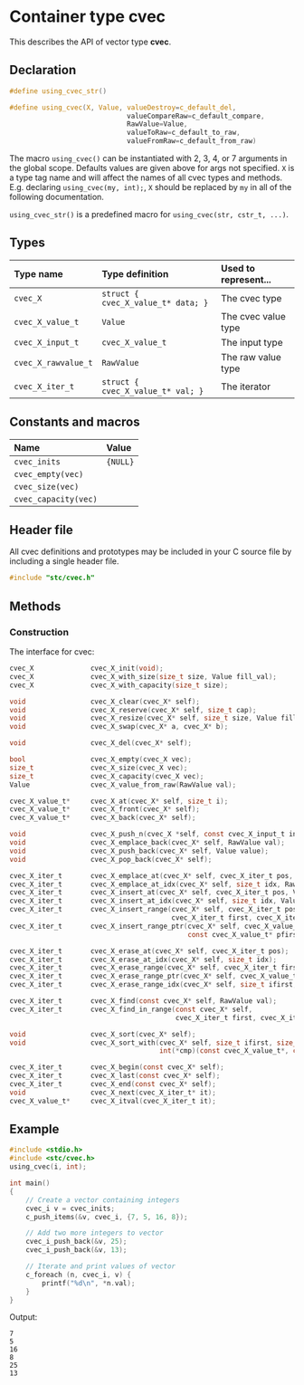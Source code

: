 # Container type cvec

This describes the API of vector type **cvec**.

## Declaration

```c
#define using_cvec_str()

#define using_cvec(X, Value, valueDestroy=c_default_del,
                             valueCompareRaw=c_default_compare,
                             RawValue=Value,
                             valueToRaw=c_default_to_raw,
                             valueFromRaw=c_default_from_raw)
```
The macro `using_cvec()` can be instantiated with 2, 3, 4, or 7 arguments in the global scope.
Defaults values are given above for args not specified. `X` is a type tag name and
will affect the names of all cvec types and methods. E.g. declaring `using_cvec(my, int);`, `X` should
be replaced by `my` in all of the following documentation.

`using_cvec_str()` is a predefined macro for `using_cvec(str, cstr_t, ...)`.

## Types

| Type name            | Type definition                        | Used to represent...                |
|:---------------------|:---------------------------------------|:------------------------------------|
| `cvec_X`             | `struct { cvec_X_value_t* data; }`     | The cvec type                       |
| `cvec_X_value_t`     | `Value`                                | The cvec value type                 |
| `cvec_X_input_t`     | `cvec_X_value_t`                       | The input type                      |
| `cvec_X_rawvalue_t`  | `RawValue`                             | The raw value type                  |
| `cvec_X_iter_t`      | `struct { cvec_X_value_t* val; }`      | The iterator                        |

## Constants and macros

| Name                       | Value            |
|:---------------------------|:-----------------|
|  `cvec_inits`              | `{NULL}`         |
|  `cvec_empty(vec)`         |                  |
|  `cvec_size(vec)`          |                  |
|  `cvec_capacity(vec)`      |                  |


## Header file

All cvec definitions and prototypes may be included in your C source file by including a single header file.

```c
#include "stc/cvec.h"
```
## Methods

### Construction

The interface for cvec:
```c
cvec_X              cvec_X_init(void);
cvec_X              cvec_X_with_size(size_t size, Value fill_val);
cvec_X              cvec_X_with_capacity(size_t size);

void                cvec_X_clear(cvec_X* self);
void                cvec_X_reserve(cvec_X* self, size_t cap);
void                cvec_X_resize(cvec_X* self, size_t size, Value fill_val);
void                cvec_X_swap(cvec_X* a, cvec_X* b);

void                cvec_X_del(cvec_X* self);

bool                cvec_X_empty(cvec_X vec);
size_t              cvec_X_size(cvec_X vec);
size_t              cvec_X_capacity(cvec_X vec);
Value               cvec_X_value_from_raw(RawValue val);

cvec_X_value_t*     cvec_X_at(cvec_X* self, size_t i);
cvec_X_value_t*     cvec_X_front(cvec_X* self);
cvec_X_value_t*     cvec_X_back(cvec_X* self);

void                cvec_X_push_n(cvec_X *self, const cvec_X_input_t in[], size_t size);
void                cvec_X_emplace_back(cvec_X* self, RawValue val);
void                cvec_X_push_back(cvec_X* self, Value value);
void                cvec_X_pop_back(cvec_X* self);

cvec_X_iter_t       cvec_X_emplace_at(cvec_X* self, cvec_X_iter_t pos, RawValue val);
cvec_X_iter_t       cvec_X_emplace_at_idx(cvec_X* self, size_t idx, RawValue val);
cvec_X_iter_t       cvec_X_insert_at(cvec_X* self, cvec_X_iter_t pos, Value value);
cvec_X_iter_t       cvec_X_insert_at_idx(cvec_X* self, size_t idx, Value value);
cvec_X_iter_t       cvec_X_insert_range(cvec_X* self, cvec_X_iter_t pos,
                                        cvec_X_iter_t first, cvec_X_iter_t finish);
cvec_X_iter_t       cvec_X_insert_range_ptr(cvec_X* self, cvec_X_value_t* pos,
                                            const cvec_X_value_t* pfirst, const cvec_X_value_t* pfinish);

cvec_X_iter_t       cvec_X_erase_at(cvec_X* self, cvec_X_iter_t pos);
cvec_X_iter_t       cvec_X_erase_at_idx(cvec_X* self, size_t idx);
cvec_X_iter_t       cvec_X_erase_range(cvec_X* self, cvec_X_iter_t first, cvec_X_iter_t finish);
cvec_X_iter_t       cvec_X_erase_range_ptr(cvec_X* self, cvec_X_value_t* first, cvec_X_value_t* finish);
cvec_X_iter_t       cvec_X_erase_range_idx(cvec_X* self, size_t ifirst, size_t ifinish);

cvec_X_iter_t       cvec_X_find(const cvec_X* self, RawValue val);
cvec_X_iter_t       cvec_X_find_in_range(const cvec_X* self,
                                         cvec_X_iter_t first, cvec_X_iter_t finish, RawValue val);

void                cvec_X_sort(cvec_X* self);
void                cvec_X_sort_with(cvec_X* self, size_t ifirst, size_t ifinish,
                                     int(*cmp)(const cvec_X_value_t*, const cvec_X_value_t*));

cvec_X_iter_t       cvec_X_begin(const cvec_X* self);
cvec_X_iter_t       cvec_X_last(const cvec_X* self);
cvec_X_iter_t       cvec_X_end(const cvec_X* self);
void                cvec_X_next(cvec_X_iter_t* it);
cvec_X_value_t*     cvec_X_itval(cvec_X_iter_t it);
```

## Example
```c
#include <stdio.h>
#include <stc/cvec.h>
using_cvec(i, int);

int main()
{
    // Create a vector containing integers
    cvec_i v = cvec_inits;
    c_push_items(&v, cvec_i, {7, 5, 16, 8});

    // Add two more integers to vector
    cvec_i_push_back(&v, 25);
    cvec_i_push_back(&v, 13);

    // Iterate and print values of vector
    c_foreach (n, cvec_i, v) {
        printf("%d\n", *n.val);
    }
}
```
Output:
```
7
5
16
8
25
13
```